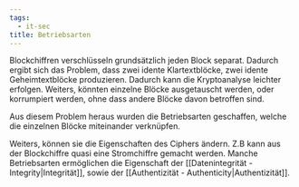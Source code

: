 ```yaml
---
tags:
  - it-sec
title: Betriebsarten
---
```

 Blockchiffren verschlüsseln grundsätzlich jeden Block separat. Dadurch ergibt sich das Problem, dass zwei idente Klartextblöcke, zwei idente Geheimtextblöcke produzieren. Dadurch kann die Kryptoanalyse leichter erfolgen. Weiters, könnten einzelne Blöcke ausgetauscht werden, oder korrumpiert werden, ohne dass andere Blöcke davon betroffen sind.

Aus diesem Problem heraus wurden die Betriebsarten geschaffen, welche die einzelnen Blöcke miteinander verknüpfen. 

Weiters, können sie die Eigenschaften des Ciphers ändern. Z.B kann aus der Blockchiffre quasi eine Stromchiffre gemacht werden. Manche Betriebsarten ermöglichen die Eigenschaft der [[Datenintegrität - Integrity|Integrität]], sowie der [[Authentizität - Authenticity|Authentizität]]. 
